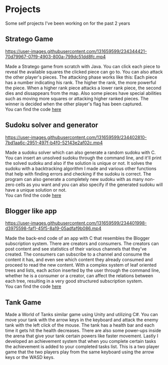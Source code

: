 # Projects
Some self projects I've been working on for the past 2 years

## **Stratego Game**

https://user-images.githubusercontent.com/131659599/234344421-70d79967-07f9-4903-800a-799dc51dd8fc.mp4

Made a Stratego game from scratch with Java. You can click each piece to reveal the available squares the clicked piece can go to. You can also attack the other player's pieces. The attacking phase works like this: Each piece has a number indicating his rank. The higher the rank, the more powerful the piece. When a higher rank piece attacks a lower rank piece, the second dies and dissappears from the map. Also some pieces have special abilities such as moving more squares or attacking higher ranked pieces. The winner is decided when the other player's flag has been captured.\
You can find the code [here](https://github.com/JohnProto/stratego_game)

## **Sudoku solver and generator**

https://user-images.githubusercontent.com/131659599/234402810-7bd1aa6c-2951-497f-b4f0-52143e2af02c.mp4

Made a sudoku solver which can also generate a random sudoku with C. You can insert an unsolved sudoku through the command line, and it'll print the solved sudoku and also if the solution is unique or not. It solves the sudoku with a backtracking algorithm I made and various other functions that help with finding errors and checking if the sudoku is correct. The program can also generate a completely new sudoku with as many non-zero cells as you want and you can also specify if the generated sudoku will have a unique solution or not.\
You can find the code [here](https://github.com/JohnProto/sudoku_solver)

## **Blogger like app**

https://user-images.githubusercontent.com/131659599/234401998-d3975598-faf1-45f5-8a19-05adfaf9b086.mp4

Made the back-end code of an app with C that resembles the Blogger subscription system. There are creators and consumers. The creators can post content and see statistics of their various channels that they've created. The consumers can subscribe to a channel and consume the content it has, and even see which content they already consumed and proceed to read the new content. With a complex system of leaf oriented trees and lists, each action inserted by the user through the command line, whether he is a consumer or a creator, can affect the relations between each tree, resulting in a very good structured subscription system.\
You can find the code [here](https://github.com/JohnProto/blogger_app)

## **Tank Game**
Made a World of Tanks similar game using Unity and utilizing C#. You can move your tank with the arrow keys in the keyboard and attack the enemy tank with the left click of the mouse. The tank has a health bar and each time it gets hit the health decreases. There are also some power-ups inside the arena that give your tank certain powers like faster movement. Lastly I developed an achievement system that when you complete certain tasks the achievement is added to your completed tasks list. This is a two player game that the two players play from the same keyboard using the arrow keys or the WASD keys.
